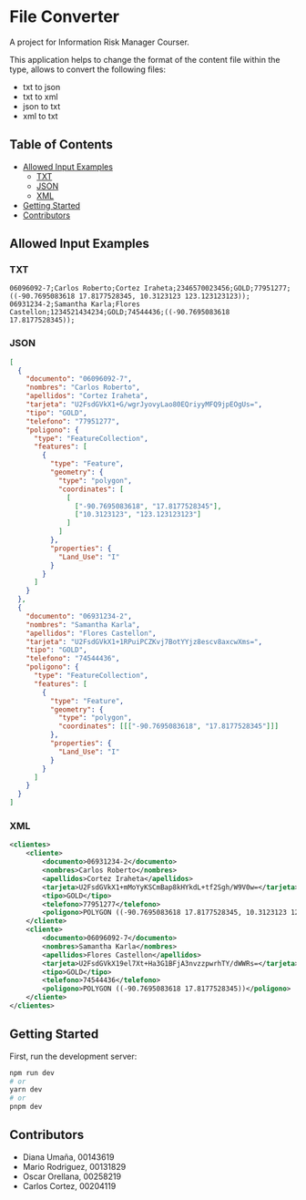 # File Converter

A project for Information Risk Manager Courser.

This application helps to change the format of the content file within the type, allows to convert the following files:

- txt to json
- txt to xml
- json to txt
- xml to txt

## Table of Contents

- [Allowed Input Examples](#allowed-input-examples)
  - [TXT](#txt)
  - [JSON](#json)
  - [XML](#xml)
- [Getting Started](#getting-started)
- [Contributors](#contributors)

## Allowed Input Examples

### TXT

```
06096092-7;Carlos Roberto;Cortez Iraheta;2346570023456;GOLD;77951277;((-90.7695083618 17.8177528345, 10.3123123 123.123123123));
06931234-2;Samantha Karla;Flores Castellon;1234521434234;GOLD;74544436;((-90.7695083618 17.8177528345));
```

### JSON

```json
[
  {
    "documento": "06096092-7",
    "nombres": "Carlos Roberto",
    "apellidos": "Cortez Iraheta",
    "tarjeta": "U2FsdGVkX1+G/wgrJyovyLao80EQriyyMFQ9jpEOgUs=",
    "tipo": "GOLD",
    "telefono": "77951277",
    "poligono": {
      "type": "FeatureCollection",
      "features": [
        {
          "type": "Feature",
          "geometry": {
            "type": "polygon",
            "coordinates": [
              [
                ["-90.7695083618", "17.8177528345"],
                ["10.3123123", "123.123123123"]
              ]
            ]
          },
          "properties": {
            "Land_Use": "I"
          }
        }
      ]
    }
  },
  {
    "documento": "06931234-2",
    "nombres": "Samantha Karla",
    "apellidos": "Flores Castellon",
    "tarjeta": "U2FsdGVkX1+1RPuiPCZKvj7BotYYjz8escv8axcwXms=",
    "tipo": "GOLD",
    "telefono": "74544436",
    "poligono": {
      "type": "FeatureCollection",
      "features": [
        {
          "type": "Feature",
          "geometry": {
            "type": "polygon",
            "coordinates": [[["-90.7695083618", "17.8177528345"]]]
          },
          "properties": {
            "Land_Use": "I"
          }
        }
      ]
    }
  }
]
```

### XML

```xml
<clientes>
	<cliente>
		<documento>06931234-2</documento>
		<nombres>Carlos Roberto</nombres>
		<apellidos>Cortez Iraheta</apellidos>
		<tarjeta>U2FsdGVkX1+mMoYyKSCmBap8kHYkdL+tf2Sgh/W9V0w=</tarjeta>
		<tipo>GOLD</tipo>
		<telefono>77951277</telefono>
		<poligono>POLYGON ((-90.7695083618 17.8177528345, 10.3123123 123.123123123))</poligono>
	</cliente>
	<cliente>
		<documento>06096092-7</documento>
		<nombres>Samantha Karla</nombres>
		<apellidos>Flores Castellon</apellidos>
		<tarjeta>U2FsdGVkX19el7Xt+Ha3G1BFjA3nvzzpwrhTY/dWWRs=</tarjeta>
		<tipo>GOLD</tipo>
		<telefono>74544436</telefono>
		<poligono>POLYGON ((-90.7695083618 17.8177528345))</poligono>
	</cliente>
</clientes>
```

## Getting Started

First, run the development server:

```bash
npm run dev
# or
yarn dev
# or
pnpm dev
```

## Contributors

- Diana Umaña, 00143619
- Mario Rodriguez, 00131829
- Oscar Orellana, 00258219
- Carlos Cortez, 00204119
